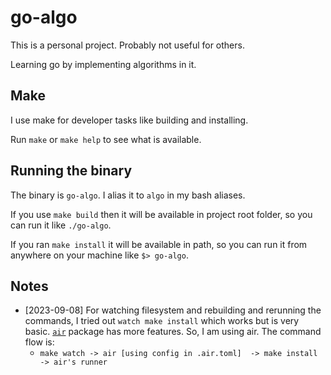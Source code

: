 # go-algo
This is a personal project. Probably not useful for others.

Learning go by implementing algorithms in it. 


## Make
I use make for developer tasks like building and installing.

Run `make` or `make help` to see what is available.


## Running the binary
The binary is `go-algo`. I alias it to `algo` in my bash aliases.

If you use `make build` then it will be available in project root folder, so you can run it like `./go-algo`. 

If you ran `make install` it will be available in path, so you can run it from anywhere on your machine like `$> go-algo`.



## Notes

- [2023-09-08] For watching filesystem and rebuilding and rerunning the commands, I tried out `watch make install` which works but is very basic. [`air`](https://github.com/cosmtrek/air) package has more features. So, I am using air. The command flow is: 
    - `make watch -> air [using config in .air.toml]  -> make install -> air's runner`

